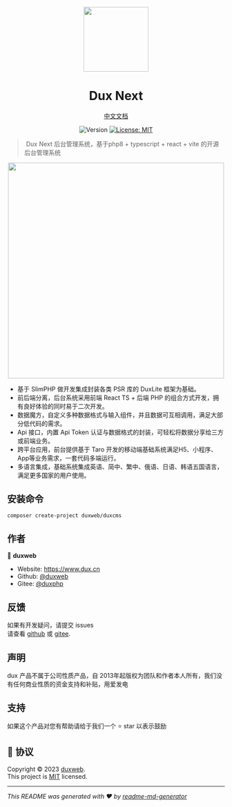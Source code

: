 
<p align="center">
  <img src="https://cdn.jsdelivr.net/gh/duxweb/duxweb/logo.svg" width="150">
<p>

<h1 align="center">Dux Next</h1>

<p align="center">
<a href="https://www.dux.cn" target="_blank">中文文档</a>
<p>


<p align="center">
  <img alt="Version" src="https://img.shields.io/badge/php-8.1-blue.svg?cacheSeconds=2592000" />
  <a href="https://github.com/duxweb/dux-refine/blob/main/LICENSE" target="_blank">
    <img alt="License: MIT" src="https://img.shields.io/badge/License-MIT-yellow.svg" />
  </a>
</p>

>️ Dux Next 后台管理系统，基于php8 + typescript + react + vite 的开源后台管理系统

<p align="center">
    <img src="https://www.dux.cn/theme/images/hero-photo-light.png" width="500">
</p>

- 基于 SlimPHP 做开发集成封装各类 PSR 库的 DuxLite 框架为基础。 
- 前后端分离，后台系统采用前端 React TS + 后端 PHP 的组合方式开发，拥有良好体验的同时易于二次开发。
- 数据魔方，自定义多种数据格式与输入组件，并且数据可互相调用，满足大部分低代码的需求。
- Api 接口，内置 Api Token 认证与数据格式的封装，可轻松将数据分享给三方或前端业务。
- 跨平台应用，前台提供基于 Taro 开发的移动端基础系统满足H5、小程序、App等业务需求，一套代码多端运行。
- 多语言集成，基础系统集成英语、简中、繁中、俄语、日语、韩语五国语言，满足更多国家的用户使用。


## 安装命令

```sh
composer create-project duxweb/duxcms
```


## 作者

👤 **duxweb**

* Website: https://www.dux.cn
* Github: [@duxweb](https://github.com/duxweb)
* Gitee: [@duxphp](https://gitee.com/duxphp/)

## 反馈

如果有开发疑问，请提交 issues <br />请查看 [github](https://github.com/duxweb/duxcms/issues) 或 [gitee](https://gitee.com/duxphp/duxcms-next/issues).

## 声明

dux 产品不属于公司性质产品，自 2013年起版权为团队和作者本人所有，我们没有任何商业性质的资金支持和补贴，用爱发电

## 支持


如果这个产品对您有帮助请给于我们一个 ⭐️ star 以表示鼓励

## 📝 协议

Copyright © 2023 [duxweb](https://github.com/duxweb).<br />
This project is [MIT](https://github.com/duxweb/dux-lite/blob/main/LICENSE) licensed.

***
_This README was generated with ❤️ by [readme-md-generator](https://github.com/kefranabg/readme-md-generator)_